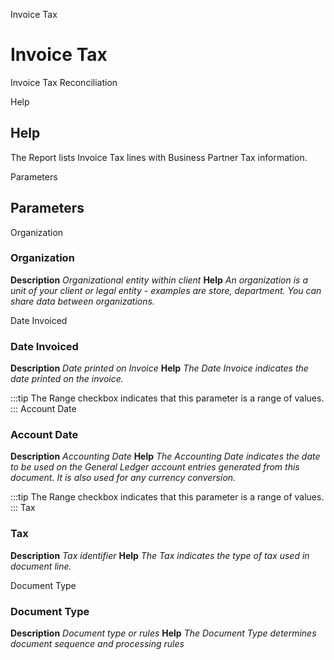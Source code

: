
Invoice Tax
# Invoice Tax


Invoice Tax Reconciliation

Help
## Help

The Report lists Invoice Tax lines with Business Partner Tax information.

Parameters
## Parameters


Organization
### Organization

**Description**
 *Organizational entity within client*
**Help**
 *An organization is a unit of your client or legal entity - examples are store, department. You can share data between organizations.*

Date Invoiced
### Date Invoiced

**Description**
 *Date printed on Invoice*
**Help**
 *The Date Invoice indicates the date printed on the invoice.*

:::tip
The Range checkbox indicates that this parameter is a range of values.
:::
Account Date
### Account Date

**Description**
 *Accounting Date*
**Help**
 *The Accounting Date indicates the date to be used on the General Ledger account entries generated from this document. It is also used for any currency conversion.*

:::tip
The Range checkbox indicates that this parameter is a range of values.
:::
Tax
### Tax

**Description**
 *Tax identifier*
**Help**
 *The Tax indicates the type of tax used in document line.*

Document Type
### Document Type

**Description**
 *Document type or rules*
**Help**
 *The Document Type determines document sequence and processing rules*
